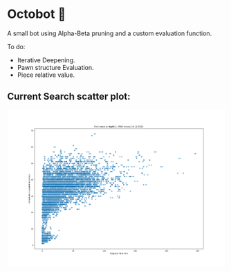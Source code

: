 # Octobot 🐙

A small bot using Alpha-Beta pruning and a custom evaluation function.

To do:
- Iterative Deepening.
- Pawn structure Evaluation.
- Piece relative value.

## Current Search scatter plot:
![image info](Chess-Challenge/src/My%20Bot/scatterResponse.png)